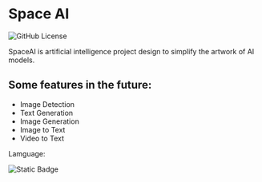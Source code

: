 # Space AI

![GitHub License](https://img.shields.io/github/license/TheStarloTeam/spaceai_models?style=for-the-badge&logo=gnu&label=LICENSE)

SpaceAI is artificial intelligence project design to simplify the artwork of AI models.

## Some features in the future:
* Image Detection
* Text Generation
* Image Generation
* Image to Text
* Video to Text

Lamguage:

![Static Badge](https://img.shields.io/badge/3.12-black?logo=python&logoColor=blue&label=Python&labelColor=white)
